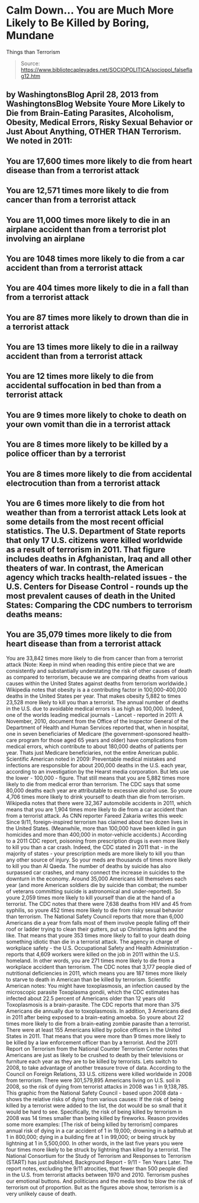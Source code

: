 # Calm Down... You are Much More Likely to Be Killed by Boring, Mundane 
Things than Terrorism

> Source: https://www.bibliotecapleyades.net/SOCIOPOLITICA/sociopol_falseflag12.htm

by WashingtonsBlog
April 28, 2013
from
WashingtonsBlog Website
Youre More
Likely to Die from Brain-Eating Parasites,
Alcoholism, Obesity, Medical Errors, Risky Sexual
Behavior or Just About Anything, OTHER THAN
Terrorism.
We
noted in 2011:
-
You are 17,600 times more likely to die
from heart disease than from a terrorist attack
-
You are 12,571 times more likely to die
from cancer than from a terrorist attack
-
You are 11,000 times more likely to die
in an airplane accident than from a terrorist plot involving an
airplane
-
You are 1048 times more likely to die
from a car accident than from a terrorist attack
-
You are 404 times more likely to die in
a fall than from a terrorist attack
-
You are 87 times more likely to drown
than die in a terrorist attack
-
You are 13 times more likely to die in a
railway accident than from a terrorist attack
-
You are 12 times more likely to die from
accidental suffocation in bed than from a terrorist attack
-
You are 9 times more likely to choke to
death on your own vomit than die in a terrorist attack
-
You are 8 times more likely to be killed
by a police officer than by a terrorist
-
You are 8 times more likely to die from
accidental electrocution than from a terrorist attack
-
You are 6 times more likely to die from
hot weather than from a terrorist attack
Lets look at some details from the most recent
official statistics.
The U.S. Department of State reports that only
17 U.S. citizens were killed worldwide as a
result of terrorism in 2011. That figure includes deaths in
Afghanistan, Iraq and all other theaters of war.
In contrast, the American agency which tracks
health-related issues - the U.S. Centers for Disease Control -
rounds up the most prevalent causes of death in the United States:
Comparing the CDC numbers to terrorism deaths
means:
-
You are 35,079
times more likely to die from heart disease than from a terrorist
attack
-
You are 33,842
times more likely to die from cancer than from a terrorist attack
(Note: Keep in mind when reading
this entire piece that we are consistently and substantially
understating the risk of other causes of death as compared to
terrorism, because we are comparing deaths from various causes within the
United States against deaths from terrorism worldwide.)
Wikipedia
notes that obesity is a a contributing factor in 100,000-400,000
deaths in the United States per year. That makes obesity
5,882 to times
23,528 more likely to kill you than a terrorist.
The annual number of deaths in the U.S. due to
avoidable medical errors is as high as
100,000.
Indeed, one of the worlds leading medical
journals - Lancet -
reported in 2011:
A November, 2010, document from the Office
of the Inspector General of the Department of Health and Human Services
reported that, when in hospital, one in seven beneficiaries of Medicare
(the government-sponsored health-care program for those aged 65 years
and older) have complications from medical errors, which contribute to
about 180,000 deaths of patients per year.
Thats just Medicare beneficiaries, not the
entire American public.
Scientific American
noted in 2009:
Preventable medical mistakes and infections
are responsible for about 200,000 deaths in the U.S.
each year, according to an investigation by the Hearst media
corporation.
But lets use the lower - 100,000 - figure. That
still means that you are
5,882 times more likely to die from medical error than terrorism.
The CDC says that some
80,000 deaths each year are attributable to excessive alcohol use. So
youre
4,706 times more likely to drink yourself to death than die
from terrorism.
Wikipedia notes that there were
32,367 automobile accidents in 2011, which means that you are 1,904
times more likely to die from a car accident than from a terrorist attack.
As CNN reporter Fareed Zakaria
writes this week:
Since 9/11, foreign-inspired terrorism has
claimed about two dozen lives in the United States. (Meanwhile,
more than 100,000 have been killed in gun homicides and more than
400,000 in motor-vehicle accidents.)
According to a 2011 CDC report,
poisoning from prescription drugs is even
more likely
to kill you than a car crash.
Indeed, the CDC stated in 2011 that - in the
majority of states -
your prescription meds are more likely to kill you than any other
source of injury. So your meds are thousands of times more
likely to kill you than Al Qaeda.
The number of deaths by suicide has
also surpassed car crashes, and many connect the increase in suicides
to the downturn in the economy. Around
35,000 Americans kill themselves each year (and more American soldiers
die by suicide than combat; the number of veterans committing suicide is
astronomical and
under-reported).
So youre
2,059 times more likely to kill yourself than die at the hand of a
terrorist.
The CDC notes that there were
7,638 deaths from HIV and
45 from syphilis, so youre
452 times more likely to die from risky sexual behavior than terrorism.
The National Safety Council reports that more
than
6,000 Americans die a year from falls
most of them involve people
falling off their roof or ladder trying to clean their gutters, put up
Christmas lights and the like. That means that youre
353 times more likely to fall to your death doing something idiotic than
die in a terrorist attack.
The agency in charge of workplace safety - the
U.S. Occupational Safety and Health Administration - reports that
4,609 workers were killed on the job in 2011 within the U.S. homeland.
In other words, you are
271 times more likely to die from a workplace accident than
terrorism.
The CDC notes that
3,177 people died of nutritional deficiencies in 2011, which means you
are
187 times more likely to starve to death in American than be killed by
terrorism.
Scientific American
notes:
You might have toxoplasmosis, an infection
caused by the microscopic parasite Toxoplasma gondii, which the CDC
estimates has infected about 22.5 percent of Americans
older than 12 years old
Toxoplasmosis is a brain-parasite. The CDC
reports that more than
375 Americans die annually due to toxoplasmosis.
In addition,
3 Americans died in 2011 after being exposed to a brain-eating amoeba.
So youre about
22 times more likely to die from a brain-eating zombie parasite than a
terrorist.
There were at least
155 Americans killed by police officers in the United States in 2011.
That means that you were more than
9 times more likely to be killed by a law enforcement
officer than by a terrorist.
And the 2011 Report on Terrorism from the
National Counter Terrorism Center notes that Americans are
just as likely to be crushed to death by their televisions or furniture
each year as they are to be killed by terrorists.
Lets switch to 2008, to take advantage of
another treasure trove of data.
According to the Council on Foreign Relations,
33 U.S. citizens were killed worldwide in 2008 from terrorism. There
were 301,579,895 Americans living on U.S. soil in 2008, so the risk of dying
from terrorist attacks in 2008 was 1 in
9,138,785.
This graphic from the
National Safety Council - based upon 2008 data - shows the relative
risks of dying from various causes:
If the risk of being killed by a terrorist were
added to the list, the dot would be so small that it would be hard to
see.
Specifically, the risk of being killed by
terrorism in 2008 was
14 times smaller than being killed by fireworks.
Reason provides some
more examples:
[The risk of being killed by terrorism]
compares annual risk of dying in a car accident of 1 in 19,000;
drowning in a bathtub at 1 in 800,000; dying in a
building fire at 1 in 99,000; or being struck by lightning
at 1 in 5,500,000.
In other words, in the last five years you
were four times more likely to be struck by lightning than killed by a
terrorist.
The National Consortium for the Study of
Terrorism and Responses to Terrorism (START) has just published,
Background Report - 9/11 - Ten Years Later.
The report notes, excluding the 9/11
atrocities, that fewer than 500 people died in the U.S. from terrorist
attacks between 1970 and 2010.
Terrorism pushes our emotional buttons. And
politicians and the media tend to blow the risk of terrorism out of
proportion.
But as the figures above show, terrorism is a
very unlikely cause of death.
